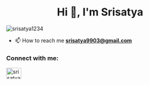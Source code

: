<h1 align="center">Hi 👋, I'm Srisatya</h1>
<p align="left"> <img src="https://komarev.com/ghpvc/?username=srisatya1234&label=Profile%20views&color=0e75b6&style=flat" alt="srisatya1234" /> </p>


- 📫 How to reach me **srisatya9903@gmail.com**

<h3 align="left">Connect with me:</h3>
<p align="left">
<a href="https://linkedin.com/in/srisatya" target="blank"><img align="center" src="https://raw.githubusercontent.com/rahuldkjain/github-profile-readme-generator/master/src/images/icons/Social/linked-in-alt.svg" alt="srisatya" height="30" width="40" /></a>
</p>
